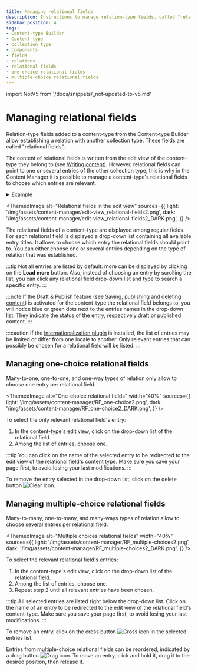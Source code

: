 ```yaml
---
title: Managing relational fields
description: Instructions to manage relation-type fields, called "relational fields", which establish a relation between two content-types.
sidebar_position: 4
tags:
- Content-type Builder
- Content-type
- collection type
- components
- fields
- relations
- relational fields
- one-choice relational fields
- multiple-choice relational fields
---
```


import NotV5 from '/docs/snippets/_not-updated-to-v5.md'

# Managing relational fields

<NotV5/>

Relation-type fields added to a content-type from the Content-type Builder allow establishing a relation with another collection type. These fields are called "relational fields". 

The content of relational fields is written from the edit view of the content-type they belong to (see [Writing content](writing-content.md)). However, relational fields can point to one or several entries of the other collection type, this is why in the Content Manager it is possible to manage a content-type's relational fields to choose which entries are relevant.

<details>
<summary>Example</summary>

In my Strapi admin panel I have created 2 collection types:

- Restaurant, where each entry is a restaurant
- Category, where each entry is a type of restaurant

I want to assign a category to each of my restaurants, therefore I have established a relation between my 2 collection types: restaurants can have one category.

In the Content Manager, from the edit view of my Restaurant entries, I can manage the Category relational field, and choose which entry of Category is relevant for my restaurant.
</details>

<ThemedImage
  alt="Relational fields in the edit view"
  sources={{
    light: '/img/assets/content-manager/edit-view_relational-fields2.png',
    dark: '/img/assets/content-manager/edit-view_relational-fields2_DARK.png',
  }}
/>

The relational fields of a content-type are displayed among regular fields. For each relational field is displayed a drop-down list containing all available entry titles. It allows to choose which entry the relational fields should point to. You can either choose one or several entries depending on the type of relation that was established.

:::tip
Not all entries are listed by default: more can be displayed by clicking on the **Load more** button. Also, instead of choosing an entry by scrolling the list, you can click any relational field drop-down list and type to search a specific entry.
:::

:::note
If the Draft & Publish feature (see [Saving, publishing and deleting content](saving-and-publishing-content.md)) is activated for the content-type the relational field belongs to, you will notice blue or green dots next to the entries names in the drop-down list. They indicate the status of the entry, respectively draft or published content.
:::

:::caution
If the [Internationalization plugin](/user-docs/plugins/strapi-plugins#-internationalization-plugin) is installed, the list of entries may be limited or differ from one locale to another. Only relevant entries that can possibly be chosen for a relational field will be listed.
:::

## Managing one-choice relational fields

Many-to-one, one-to-one, and one-way types of relation only allow to choose one entry per relational field.

<ThemedImage
  alt="One-choice relational fields"
  width="40%"
  sources={{
    light: '/img/assets/content-manager/RF_one-choice2.png',
    dark: '/img/assets/content-manager/RF_one-choice2_DARK.png',
  }}
/>

To select the only relevant relational field's entry:

1. In the content-type's edit view, click on the drop-down list of the relational field.
2. Among the list of entries, choose one.

:::tip
You can click on the name of the selected entry to be redirected to the edit view of the relational field's content type. Make sure you save your page first, to avoid losing your last modifications.
:::

To remove the entry selected in the drop-down list, click on the delete button ![Clear icon](/img/assets/icons/clear.svg).

## Managing multiple-choice relational fields

Many-to-many, one-to-many, and many-ways types of relation allow to choose several entries per relational field.

<ThemedImage
  alt="Multiple choices relational fields"
  width="40%"
  sources={{
    light: '/img/assets/content-manager/RF_multiple-choices2.png',
    dark: '/img/assets/content-manager/RF_multiple-choices2_DARK.png',
  }}
/>

To select the relevant relational field's entries:

1. In the content-type's edit view, click on the drop-down list of the relational field.
2. Among the list of entries, choose one.
3. Repeat step 2 until all relevant entries have been chosen.

:::tip
All selected entries are listed right below the drop-down list. Click on the name of an entry to be redirected to the edit view of the relational field's content-type. Make sure you save your page first, to avoid losing your last modifications.
:::

To remove an entry, click on the cross button ![Cross icon](/img/assets/icons/cross.svg) in the selected entries list.

Entries from multiple-choice relational fields can be reordered, indicated by a drag button ![Drag icon](/img/assets/icons/drag.svg). To move an entry, click and hold it, drag it to the desired position, then release it.
